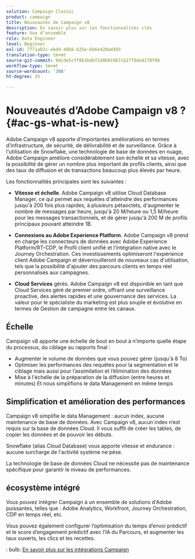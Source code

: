 ```yaml
---
solution: Campaign Classic
product: campaign
title: Nouveautés de Campaign v8
description: En savoir plus sur les fonctionnalités clés
feature: Vue d’ensemble
role: Data Engineer
level: Beginner
exl-id: 7771a02c-ebd4-48b6-b25e-6b6e420ad493
translation-type: tm+mt
source-git-commit: 9dcde5cff8b3bdbf240b01967cb27f9de8178f98
workflow-type: tm+mt
source-wordcount: '388'
ht-degree: 1%

---
```


# Nouveautés d’Adobe Campaign v8 ? {#ac-gs-what-is-new}

Adobe Campaign v8 apporte d’importantes améliorations en termes d’infrastructure, de sécurité, de délivrabilité et de surveillance. Grâce à l&#39;utilisation de Snowflake, une technologie de base de données en nuage, Adobe Campaign améliore considérablement son échelle et sa vitesse, avec la possibilité de gérer un nombre plus important de profils clients, ainsi que des taux de diffusion et de transactions beaucoup plus élevés par heure.

Les fonctionnalités principales sont les suivantes :

* **Vitesse et échelle**. Adobe Campaign v8 utilise Cloud Database Manager, ce qui permet aux requêtes d&#39;atteindre des performances jusqu&#39;à 200 fois plus rapides, à plusieurs pétaoctets, d&#39;augmenter le nombre de messages par heure, jusqu&#39;à 20 M/heure ou 1,5 M/heure pour les messages transactionnels, et de gérer jusqu&#39;à 200 M de profils principaux pouvant atteindre 1B.

* **Connexions au Adobe Experience Platform**. Adobe Campaign v8 prend en charge les connecteurs de données avec Adobe Experience Platform/RT-CDP, le Profil client unifié et l’intégration native avec le Journey Orchestration. Ces investissements optimiseront l&#39;expérience client Adobe Campaign et déverrouilleront de nouveaux cas d&#39;utilisation, tels que la possibilité d&#39;ajouter des parcours clients en temps réel personnalisés aux campagnes.

* **Cloud Services** gérés. Adobe Campaign v8 est disponible en tant que Cloud Services géré de premier ordre, offrant une surveillance proactive, des alertes rapides et une gouvernance des services. La valeur pour le spécialiste du marketing est plus souple et évolutive en termes de Gestion de campagne entre les canaux.

## Échelle

Campaign v8 apporte une échelle de bout en bout à n’importe quelle étape du processus, du ciblage au rapports final :

* Augmenter le volume de données que vous pouvez gérer (jusqu&#39;à 8 To)
* Optimiser les performances des requêtes pour la segmentation et le ciblage mais aussi pour l’assimilation et l’élimination des données
* Mise à l&#39;échelle de la préparation de la diffusion (entre heures et minutes)
Et nous simplifions le data Management en même temps

## Simplification et amélioration des performances

Campaign v8 simplifie le data Management : aucun index, aucune maintenance de base de données. Avec Campaign v8, aucun index n’est requis sur la base de données Cloud. Il vous suffit de créer les tables, de copier les données et de pouvoir les débuts.

Snowflake (alias Cloud Database) vous apporte vitesse et endurance : aucune surcharge de l&#39;activité système ne pèse.

La technologie de base de données Cloud ne nécessite pas de maintenance spécifique pour garantir le niveau de performances.

## écosystème intégré

Vous pouvez intégrer Campaign à un ensemble de solutions d&#39;Adobe puissantes, telles que : Adobe Analytics, Workfront, Journey Orchestration, CDP en temps réel, etc.

Vous pouvez également configurer l’optimisation du temps d’envoi prédictif et le score d’engagement prédictif avec l’IA du Parcours, et augmenter les taux ouverts, les clics et les recettes.

: bulb: [En savoir plus sur les intégrations Campaign](../connect/integration.md)

